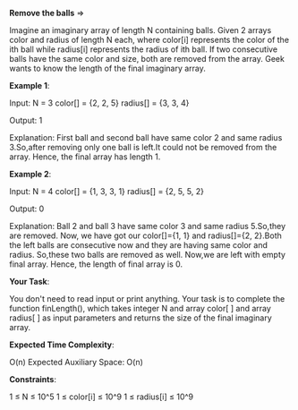 **Remove the balls** =>

Imagine an imaginary array of length N containing balls. Given 2 arrays color and radius of length N each, where color[i] represents the color of the ith ball while radius[i] represents the radius of ith ball. If two consecutive balls have the same color and size, both are removed from the array. Geek wants to know the length of the final imaginary array.

**Example 1**:

Input: N = 3 color[] = {2, 2, 5} radius[] = {3, 3, 4} 

Output: 1 

Explanation: First ball and second ball have same color 2 and same radius 3.So,after removing only one ball is left.It could not be removed from the array. Hence, the final array has length 1. 

**Example 2**:

Input: N = 4 color[] = {1, 3, 3, 1} radius[] = {2, 5, 5, 2} 

Output: 0 

Explanation: Ball 2 and ball 3 have same color 3 and same radius 5.So,they are removed. Now, we have got our color[]={1, 1} and radius[]={2, 2}.Both the left balls are consecutive now and they are having same color and radius. So,these two balls are removed as well. Now,we are left with empty final array. Hence, the length of final array is 0. 

**Your Task**: 

You don't need to read input or print anything. Your task is to complete the function finLength(), which takes integer N and array color[ ] and array radius[ ] as input parameters and returns the size of the final imaginary array.

**Expected Time Complexity**: 

O(n) Expected Auxiliary Space: O(n)

**Constraints**: 

1 ≤ N ≤ 10^5 1 ≤ color[i] ≤ 10^9 1 ≤ radius[i] ≤ 10^9